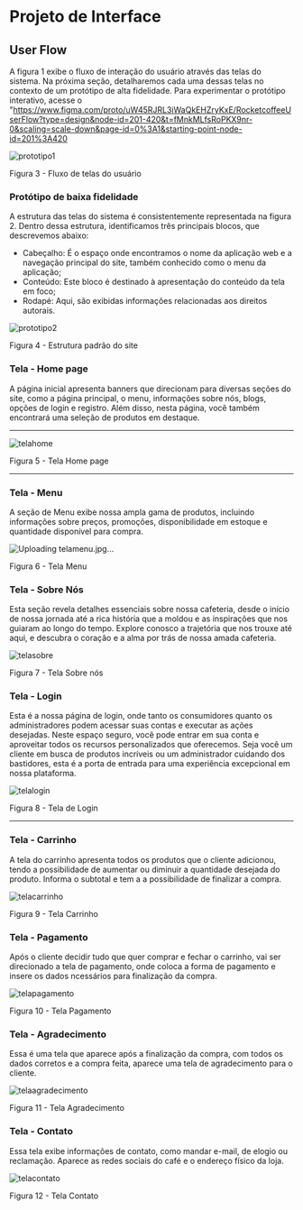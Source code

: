 # Projeto de Interface

## User Flow

A figura 1 exibe o fluxo de interação do usuário através das telas do sistema. Na próxima seção, detalharemos cada uma dessas telas no contexto de um protótipo de alta fidelidade. Para experimentar o protótipo interativo, acesse o "https://www.figma.com/proto/uW45RJRL3iWaQkEHZryKxE/RocketcoffeeUserFlow?type=design&node-id=201-420&t=fMnkMLfsRoPKX9nr-0&scaling=scale-down&page-id=0%3A1&starting-point-node-id=201%3A420

![prototipo1](https://github.com/ICEI-PUC-Minas-PMV-ADS/pmv-ads-2023-2-e1-proj-web-t1-expresso-virtual/assets/144382841/3317935a-7995-47c1-a72a-01540410a244)

Figura 3 - Fluxo de telas do usuário



### Protótipo de baixa fidelidade

A estrutura das telas do sistema é consistentemente representada na figura 2. Dentro dessa estrutura, identificamos três principais blocos, que descrevemos abaixo:
<ul>
<li>Cabeçalho: É o espaço onde encontramos o nome da aplicação web e a navegação principal do site, também conhecido como o menu da aplicação;</li>
<li>Conteúdo: Este bloco é destinado à apresentação do conteúdo da tela em foco;</li>
<li>Rodapé: Aqui, são exibidas informações relacionadas aos direitos autorais.</li>
</ul>

![prototipo2](https://github.com/ICEI-PUC-Minas-PMV-ADS/pmv-ads-2023-2-e1-proj-web-t1-expresso-virtual/assets/144382841/65aa419e-7947-44c6-b69f-a932899a4f3d)

Figura 4 - Estrutura padrão do site


<h3>Tela - Home page</h3>
<p>A página inicial apresenta banners que direcionam para diversas seções do site, como a página principal, o menu, informações sobre nós, blogs, opções de login e registro. Além disso, nesta página, você também encontrará uma seleção de produtos em destaque. </p>
<hr>

![telahome](https://github.com/ICEI-PUC-Minas-PMV-ADS/pmv-ads-2023-2-e1-proj-web-t1-expresso-virtual/assets/144382841/9edeea57-3e86-4204-8691-e3dd5c05e003)

Figura 5 - Tela Home page
<hr>

<h3>Tela - Menu</h3>
<p>A seção de Menu exibe nossa ampla gama de produtos, incluindo informações sobre preços, promoções, disponibilidade em estoque e quantidade disponível para compra. </p>

![Uploading telamenu.jpg…]()


Figura 6 - Tela Menu


<h3>Tela - Sobre Nós</h3>
<p>Esta seção revela detalhes essenciais sobre nossa cafeteria, desde o início de nossa jornada até a rica história que a moldou e as inspirações que nos guiaram ao longo do tempo. Explore conosco a trajetória que nos trouxe até aqui, e descubra o coração e a alma por trás de nossa amada cafeteria. </p>

![telasobre](https://github.com/ICEI-PUC-Minas-PMV-ADS/pmv-ads-2023-2-e1-proj-web-t1-expresso-virtual/assets/144382841/b101f3c0-83fd-47d6-bff2-72a9c1faefc7)

Figura 7 - Tela Sobre nós


<h3>Tela - Login</h3>
<p>Esta é a nossa página de login, onde tanto os consumidores quanto os administradores podem acessar suas contas e executar as ações desejadas. Neste espaço seguro, você pode entrar em sua conta e aproveitar todos os recursos personalizados que oferecemos. Seja você um cliente em busca de produtos incríveis ou um administrador cuidando dos bastidores, esta é a porta de entrada para uma experiência excepcional em nossa plataforma. </p>

![telalogin](https://github.com/ICEI-PUC-Minas-PMV-ADS/pmv-ads-2023-2-e1-proj-web-t1-expresso-virtual/assets/144382841/5576886e-de69-45e2-a6a3-7486c5397cf7)

Figura 8 - Tela de Login
<hr>


<h3>Tela - Carrinho</h3>
<p>A tela do carrinho apresenta todos os produtos que o cliente adicionou, tendo a possibilidade de aumentar ou diminuir a quantidade desejada do produto. Informa o subtotal e tem a  a possibilidade de finalizar a compra. </p>

 ![telacarrinho](https://github.com/ICEI-PUC-Minas-PMV-ADS/pmv-ads-2023-2-e1-proj-web-t1-expresso-virtual/assets/144382841/2f146100-e63d-4662-9720-b098dc98bd07)

Figura 9 - Tela Carrinho


<h3>Tela - Pagamento</h3>
<p>Após o cliente decidir tudo que quer comprar e fechar o carrinho, vai ser direcionado a tela de pagamento, onde coloca a forma de pagamento e insere os dados ncessários para finalização da compra. </p>

![telapagamento](https://github.com/ICEI-PUC-Minas-PMV-ADS/pmv-ads-2023-2-e1-proj-web-t1-expresso-virtual/assets/144382841/db03d242-43ce-4c61-b1aa-d464e79f6477)

Figura 10 - Tela Pagamento


<h3>Tela - Agradecimento</h3>
<p>Essa é uma tela que aparece após a finalização da compra, com todos os dados corretos e a compra feita, aparece uma tela de agradecimento para o cliente. </p>

![telaagradecimento](https://github.com/ICEI-PUC-Minas-PMV-ADS/pmv-ads-2023-2-e1-proj-web-t1-expresso-virtual/assets/144382841/5dea6742-39a9-4034-b8a3-095aa39ae2fb)

Figura 11 - Tela Agradecimento

<h3>Tela - Contato</h3>
<p>Essa tela exibe informações de contato, como mandar e-mail, de elogio ou reclamação. Aparece as redes sociais do café e o endereço físico da loja. </p>

![telacontato](https://github.com/ICEI-PUC-Minas-PMV-ADS/pmv-ads-2023-2-e1-proj-web-t1-expresso-virtual/assets/144382841/a3048822-7538-4d80-b794-9a49eaeb12bb)

Figura 12 - Tela Contato




 



